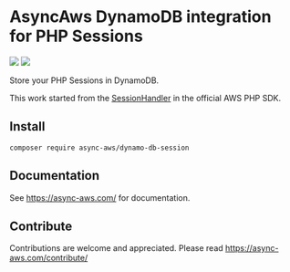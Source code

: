 # AsyncAws DynamoDB integration for PHP Sessions

![](https://github.com/async-aws/dynamo-db-session/workflows/Tests/badge.svg?branch=master)
![](https://github.com/async-aws/dynamo-db-session/workflows/BC%20Check/badge.svg?branch=master)

Store your PHP Sessions in DynamoDB.

This work started from the [SessionHandler](https://github.com/aws/aws-sdk-php/blob/3.137.4/src/DynamoDb/SessionHandler.php)
in the official AWS PHP SDK.

## Install

```cli
composer require async-aws/dynamo-db-session
```

## Documentation

See https://async-aws.com/ for documentation.

## Contribute

Contributions are welcome and appreciated. Please read https://async-aws.com/contribute/
